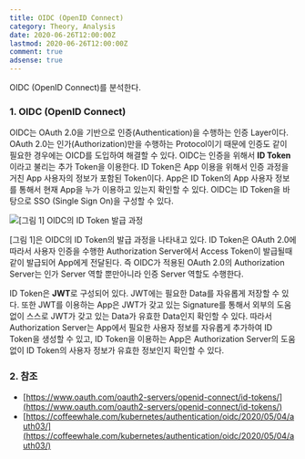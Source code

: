 ```yaml
---
title: OIDC (OpenID Connect)
category: Theory, Analysis
date: 2020-06-26T12:00:00Z
lastmod: 2020-06-26T12:00:00Z
comment: true
adsense: true
---
```


OIDC (OpenID Connect)를 분석한다.

### 1. OIDC (OpenID Connect)

OIDC는 OAuth 2.0을 기반으로 인증(Authentication)을 수행하는 인증 Layer이다. OAuth 2.0는 인가(Authorization)만을 수행하는 Protocol이기 때문에 인증도 같이 필요한 경우에는 OICD를 도입하여 해결할 수 있다. OIDC는 인증을 위해서 **ID Token**이라고 불리는 추가 Token을 이용한다. ID Token은 App 이용을 위해서 인증 과정을 거친 App 사용자의 정보가 포함된 Token이다. App은 ID Token의 App 사용자 정보를 통해서 현재 App을 누가 이용하고 있는지 확인할 수 있다. OIDC는 ID Token을 바탕으로 SSO (Single Sign On)을 구성할 수 있다.

![[그림 1] OIDC의 ID Token 발급 과정]({{site.baseurl}}/images/theory_analysis/OIDC/OIDC_ID_Token_Flow.PNG)

[그림 1]은 OIDC의 ID Token의 발급 과정을 나타내고 있다. ID Token은 OAuth 2.0에 따라서 사용자 인증을 수행한 Authorization Server에서 Access Token이 발급될때 같이 발급되어 App에게 전달된다. 즉 OIDC가 적용된 OAuth 2.0의 Authorization Server는 인가 Server 역할 뿐만아니라 인증 Server 역할도 수행한다.

ID Token은 **JWT**로 구성되어 있다. JWT에는 필요한 Data를 자유롭게 저장할 수 있다. 또한 JWT를 이용하는 App은 JWT가 갖고 있는 Signature를 통해서 외부의 도움없이 스스로 JWT가 갖고 있는 Data가 유효한 Data인지 확인할 수 있다. 따라서 Authorization Server는 App에서 필요한 사용자 정보를 자유롭게 추가하여 ID Token을 생성할 수 있고, ID Token을 이용하는 App은 Authorization Server의 도움없이 ID Token의 사용자 정보가 유효한 정보인지 확인할 수 있다.

### 2. 참조

* [https://www.oauth.com/oauth2-servers/openid-connect/id-tokens/](https://www.oauth.com/oauth2-servers/openid-connect/id-tokens/)
* [https://coffeewhale.com/kubernetes/authentication/oidc/2020/05/04/auth03/](https://coffeewhale.com/kubernetes/authentication/oidc/2020/05/04/auth03/)

